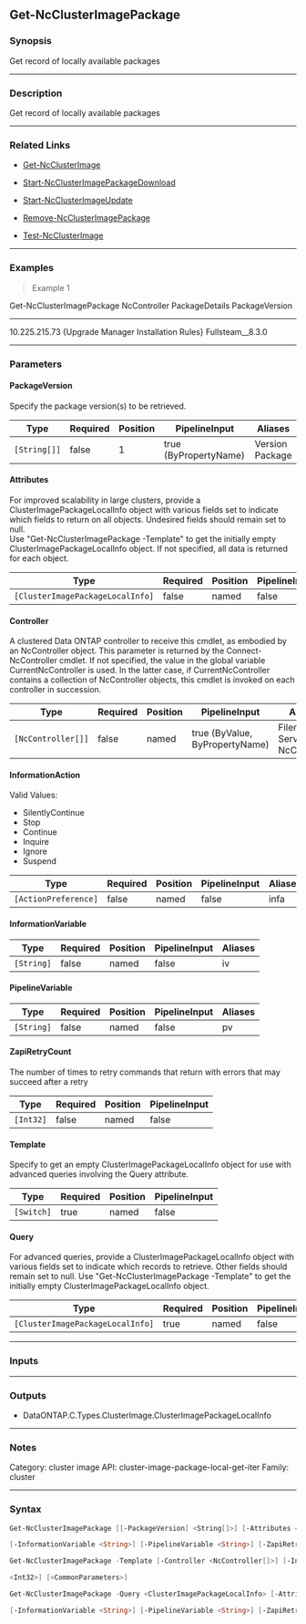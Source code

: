 Get-NcClusterImagePackage
-------------------------

### Synopsis
Get record of locally available packages

---

### Description

Get record of locally available packages

---

### Related Links
* [Get-NcClusterImage](Get-NcClusterImage)

* [Start-NcClusterImagePackageDownload](Start-NcClusterImagePackageDownload)

* [Start-NcClusterImageUpdate](Start-NcClusterImageUpdate)

* [Remove-NcClusterImagePackage](Remove-NcClusterImagePackage)

* [Test-NcClusterImage](Test-NcClusterImage)

---

### Examples
> Example 1

Get-NcClusterImagePackage
NcController                            PackageDetails                          PackageVersion
------------                            --------------                          --------------
10.225.215.73                           {Upgrade Manager Installation Rules}    Fullsteam__8.3.0

---

### Parameters
#### **PackageVersion**
Specify the package version(s) to be retrieved.

|Type        |Required|Position|PipelineInput        |Aliases            |
|------------|--------|--------|---------------------|-------------------|
|`[String[]]`|false   |1       |true (ByPropertyName)|Version<br/>Package|

#### **Attributes**
For improved scalability in large clusters, provide a ClusterImagePackageLocalInfo object with various fields set to indicate which fields to return on all objects.  Undesired fields should remain set to null.  
Use "Get-NcClusterImagePackage -Template" to get the initially empty ClusterImagePackageLocalInfo object.  If not specified, all data is returned for each object.

|Type                            |Required|Position|PipelineInput|
|--------------------------------|--------|--------|-------------|
|`[ClusterImagePackageLocalInfo]`|false   |named   |false        |

#### **Controller**
A clustered Data ONTAP controller to receive this cmdlet, as embodied by an NcController object.  This parameter is returned by the Connect-NcController cmdlet.  If not specified, the value in the global variable CurrentNcController is used.  In the latter case, if CurrentNcController contains a collection of NcController objects, this cmdlet is invoked on each controller in succession.

|Type              |Required|Position|PipelineInput                 |Aliases                          |
|------------------|--------|--------|------------------------------|---------------------------------|
|`[NcController[]]`|false   |named   |true (ByValue, ByPropertyName)|Filer<br/>Server<br/>NcController|

#### **InformationAction**

Valid Values:

* SilentlyContinue
* Stop
* Continue
* Inquire
* Ignore
* Suspend

|Type                |Required|Position|PipelineInput|Aliases|
|--------------------|--------|--------|-------------|-------|
|`[ActionPreference]`|false   |named   |false        |infa   |

#### **InformationVariable**

|Type      |Required|Position|PipelineInput|Aliases|
|----------|--------|--------|-------------|-------|
|`[String]`|false   |named   |false        |iv     |

#### **PipelineVariable**

|Type      |Required|Position|PipelineInput|Aliases|
|----------|--------|--------|-------------|-------|
|`[String]`|false   |named   |false        |pv     |

#### **ZapiRetryCount**
The number of times to retry commands that return with errors that may succeed after a retry

|Type     |Required|Position|PipelineInput|
|---------|--------|--------|-------------|
|`[Int32]`|false   |named   |false        |

#### **Template**
Specify to get an empty ClusterImagePackageLocalInfo object for use with advanced queries involving the Query attribute.

|Type      |Required|Position|PipelineInput|
|----------|--------|--------|-------------|
|`[Switch]`|true    |named   |false        |

#### **Query**
For advanced queries, provide a ClusterImagePackageLocalInfo object with various fields set to indicate which records to retrieve.  Other fields should remain set to null.  Use "Get-NcClusterImagePackage -Template" to get the initially empty ClusterImagePackageLocalInfo object.

|Type                            |Required|Position|PipelineInput|
|--------------------------------|--------|--------|-------------|
|`[ClusterImagePackageLocalInfo]`|true    |named   |false        |

---

### Inputs

---

### Outputs
* DataONTAP.C.Types.ClusterImage.ClusterImagePackageLocalInfo

---

### Notes
Category: cluster image
API: cluster-image-package-local-get-iter
Family: cluster

---

### Syntax
```PowerShell
Get-NcClusterImagePackage [[-PackageVersion] <String[]>] [-Attributes <ClusterImagePackageLocalInfo>] [-Controller <NcController[]>] [-InformationAction <ActionPreference>] 
```
```PowerShell
[-InformationVariable <String>] [-PipelineVariable <String>] [-ZapiRetryCount <Int32>] [<CommonParameters>]
```
```PowerShell
Get-NcClusterImagePackage -Template [-Controller <NcController[]>] [-InformationAction <ActionPreference>] [-InformationVariable <String>] [-PipelineVariable <String>] [-ZapiRetryCount 
```
```PowerShell
<Int32>] [<CommonParameters>]
```
```PowerShell
Get-NcClusterImagePackage -Query <ClusterImagePackageLocalInfo> [-Attributes <ClusterImagePackageLocalInfo>] [-Controller <NcController[]>] [-InformationAction <ActionPreference>] 
```
```PowerShell
[-InformationVariable <String>] [-PipelineVariable <String>] [-ZapiRetryCount <Int32>] [<CommonParameters>]
```
